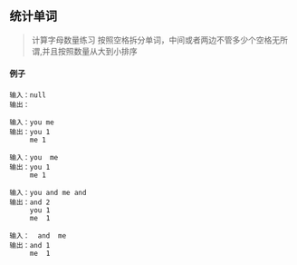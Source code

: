 ## **统计单词**
>计算字母数量练习 按照空格拆分单词，中间或者两边不管多少个空格无所谓,并且按照数量从大到小排序
#### 例子
    输入：null
    输出：
    
    输入：you me
    输出：you 1
         me 1
         
    输入：you  me
    输出：you 1
         me 1     
    
    输入：you and me and 
    输出：and 2
         you 1        
         me  1
         
    输入：  and  me    
    输出：and 1
         me  1      
         
         